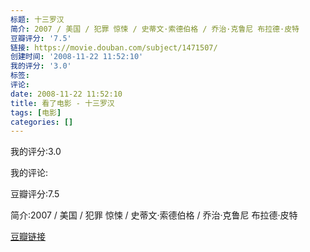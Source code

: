 ```yaml
---
标题: 十三罗汉
简介: 2007 / 美国 / 犯罪 惊悚 / 史蒂文·索德伯格 / 乔治·克鲁尼 布拉德·皮特
豆瓣评分: '7.5'
链接: https://movie.douban.com/subject/1471507/
创建时间: '2008-11-22 11:52:10'
我的评分: '3.0'
标签:
评论:
date: 2008-11-22 11:52:10
title: 看了电影 - 十三罗汉
tags: [电影]
categories: []
---
```


我的评分:3.0

我的评论:

豆瓣评分:7.5

简介:2007 / 美国 / 犯罪 惊悚 / 史蒂文·索德伯格 / 乔治·克鲁尼 布拉德·皮特

[豆瓣链接](https://movie.douban.com/subject/1471507/)


